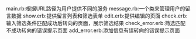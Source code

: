 main.rb:根据URL路径为用户提供不同的服务
message.rb:一个类来管理用户的留言数据
show.erb:提供留言列表和筛选表单
edit.erb:提供编辑的页面
check.erb:输入筛选条件匹配成功后转向的页面，展示筛选结果
check_error.erb:筛选匹配不成功转向的错误提示页面
add_error.erb:添加信息有误转向的错误提示页面
